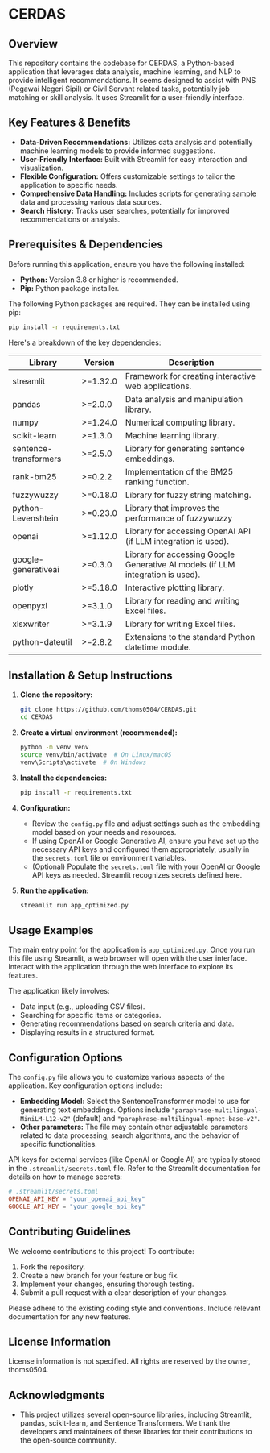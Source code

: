 # CERDAS

## Overview

This repository contains the codebase for CERDAS, a Python-based application that leverages data analysis, machine learning, and NLP to provide intelligent recommendations. It seems designed to assist with PNS (Pegawai Negeri Sipil) or Civil Servant related tasks, potentially job matching or skill analysis. It uses Streamlit for a user-friendly interface.

## Key Features & Benefits

- **Data-Driven Recommendations:** Utilizes data analysis and potentially machine learning models to provide informed suggestions.
- **User-Friendly Interface:** Built with Streamlit for easy interaction and visualization.
- **Flexible Configuration:** Offers customizable settings to tailor the application to specific needs.
- **Comprehensive Data Handling:** Includes scripts for generating sample data and processing various data sources.
- **Search History:** Tracks user searches, potentially for improved recommendations or analysis.

## Prerequisites & Dependencies

Before running this application, ensure you have the following installed:

- **Python:** Version 3.8 or higher is recommended.
- **Pip:** Python package installer.

The following Python packages are required. They can be installed using pip:

```bash
pip install -r requirements.txt
```

Here's a breakdown of the key dependencies:

| Library                 | Version  | Description                                                                 |
|-------------------------|----------|-----------------------------------------------------------------------------|
| streamlit              | >=1.32.0 | Framework for creating interactive web applications.                          |
| pandas                 | >=2.0.0  | Data analysis and manipulation library.                                       |
| numpy                  | >=1.24.0 | Numerical computing library.                                                  |
| scikit-learn           | >=1.3.0  | Machine learning library.                                                      |
| sentence-transformers  | >=2.5.0  | Library for generating sentence embeddings.                                     |
| rank-bm25              | >=0.2.2  | Implementation of the BM25 ranking function.                                  |
| fuzzywuzzy             | >=0.18.0 | Library for fuzzy string matching.                                            |
| python-Levenshtein      | >=0.23.0 |  Library that improves the performance of fuzzywuzzy                           |
| openai                 | >=1.12.0 |  Library for accessing OpenAI API (if LLM integration is used).               |
| google-generativeai    | >=0.3.0  | Library for accessing Google Generative AI models (if LLM integration is used). |
| plotly                 | >=5.18.0 | Interactive plotting library.                                                |
| openpyxl               | >=3.1.0  | Library for reading and writing Excel files.                                  |
| xlsxwriter             | >=3.1.9  | Library for writing Excel files.                                              |
| python-dateutil        | >=2.8.2  | Extensions to the standard Python datetime module.                           |

## Installation & Setup Instructions

1.  **Clone the repository:**

    ```bash
    git clone https://github.com/thoms0504/CERDAS.git
    cd CERDAS
    ```

2.  **Create a virtual environment (recommended):**

    ```bash
    python -m venv venv
    source venv/bin/activate  # On Linux/macOS
    venv\Scripts\activate  # On Windows
    ```

3.  **Install the dependencies:**

    ```bash
    pip install -r requirements.txt
    ```

4.  **Configuration:**
    - Review the `config.py` file and adjust settings such as the embedding model based on your needs and resources.
    - If using OpenAI or Google Generative AI, ensure you have set up the necessary API keys and configured them appropriately, usually in the `secrets.toml` file or environment variables.
    -  (Optional) Populate the `secrets.toml` file with your OpenAI or Google API keys as needed. Streamlit recognizes secrets defined here.

5.  **Run the application:**

    ```bash
    streamlit run app_optimized.py
    ```

## Usage Examples

The main entry point for the application is `app_optimized.py`.  Once you run this file using Streamlit, a web browser will open with the user interface.  Interact with the application through the web interface to explore its features.

The application likely involves:

-   Data input (e.g., uploading CSV files).
-   Searching for specific items or categories.
-   Generating recommendations based on search criteria and data.
-   Displaying results in a structured format.

## Configuration Options

The `config.py` file allows you to customize various aspects of the application. Key configuration options include:

-   **Embedding Model:** Select the SentenceTransformer model to use for generating text embeddings.  Options include `"paraphrase-multilingual-MiniLM-L12-v2"` (default) and `"paraphrase-multilingual-mpnet-base-v2"`.
-   **Other parameters:** The file may contain other adjustable parameters related to data processing, search algorithms, and the behavior of specific functionalities.

API keys for external services (like OpenAI or Google AI) are typically stored in the `.streamlit/secrets.toml` file.  Refer to the Streamlit documentation for details on how to manage secrets:

```toml
# .streamlit/secrets.toml
OPENAI_API_KEY = "your_openai_api_key"
GOOGLE_API_KEY = "your_google_api_key"
```

## Contributing Guidelines

We welcome contributions to this project! To contribute:

1.  Fork the repository.
2.  Create a new branch for your feature or bug fix.
3.  Implement your changes, ensuring thorough testing.
4.  Submit a pull request with a clear description of your changes.

Please adhere to the existing coding style and conventions.  Include relevant documentation for any new features.

## License Information

License information is not specified. All rights are reserved by the owner, thoms0504.

## Acknowledgments

- This project utilizes several open-source libraries, including Streamlit, pandas, scikit-learn, and Sentence Transformers.  We thank the developers and maintainers of these libraries for their contributions to the open-source community.
